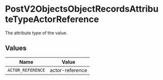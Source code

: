 # PostV2ObjectsObjectRecordsAttributeTypeActorReference

The attribute type of the value.


## Values

| Name              | Value             |
| ----------------- | ----------------- |
| `ACTOR_REFERENCE` | actor-reference   |